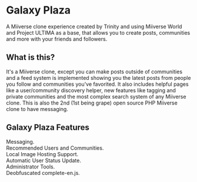 # Galaxy Plaza
A Miiverse clone experience created by Trinity and using Miiverse World and Project ULTIMA as a base, that allows you to create posts, communities and more with your friends and followers.
## What is this?
It's a Miiverse clone, except you can make posts outside of communities and a feed system is implemented showing you the latest posts from people you follow and communities you've favorited. It also includes helpful pages like a user/community discovery helper, new features like tagging and private communities and the most complex search system of any Miiverse clone. This is also the 2nd (1st being grape) open source PHP Miiverse clone to have messaging.
## Galaxy Plaza Features
Messaging.<br/>
Recommended Users and Communities.<br/>
Local Image Hosting Support.<br/>
Automatic User Status Update.<br/>
Administrator Tools.<br/>
Deobfuscated complete-en.js.
